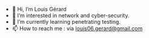 - 👋 Hi, I’m Louis Gérard
- 👀 I’m interested in network and cyber-security.
- 🌱 I’m currently learning penetrating testing.
- 📫 How to reach me : via louis06.gerard@gmail.com

<!---
lougerard/lougerard is a ✨ special ✨ repository because its `README.md` (this file) appears on your GitHub profile.
You can click the Preview link to take a look at your changes.
--->
